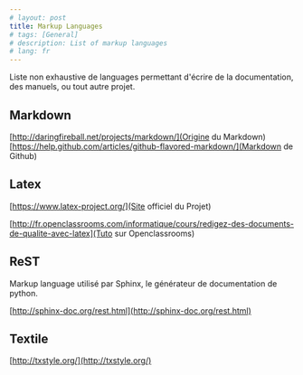 ```yaml
---
# layout: post
title: Markup Languages
# tags: [General]
# description: List of markup languages
# lang: fr
---
```


Liste non exhaustive de languages permettant d'écrire de la documentation, des
manuels, ou tout autre projet.

## Markdown

[http://daringfireball.net/projects/markdown/](Origine du Markdown)
[https://help.github.com/articles/github-flavored-markdown/](Markdown de Github)

## Latex

[https://www.latex-project.org/](Site officiel du Projet)

[http://fr.openclassrooms.com/informatique/cours/redigez-des-documents-de-qualite-avec-latex](Tuto sur Openclassrooms)

## ReST

Markup language utilisé par Sphinx, le générateur de documentation de python.

[http://sphinx-doc.org/rest.html](http://sphinx-doc.org/rest.html)

## Textile

[http://txstyle.org/](http://txstyle.org/)
